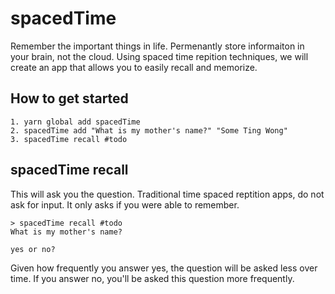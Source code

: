 # spacedTime

Remember the important things in life. Permenantly store informaiton in your brain, not the cloud. Using spaced time repition techniques, we will create an app that allows you to easily recall and memorize.

## How to get started

```
1. yarn global add spacedTime
2. spacedTime add "What is my mother's name?" "Some Ting Wong"
3. spacedTime recall #todo
```

## spacedTime recall

This will ask you the question. Traditional time spaced reptition apps, do not ask for input. It only asks if you were able to remember.

```
> spacedTime recall #todo
What is my mother's name?

yes or no?
```

Given how frequently you answer yes, the question will be asked less over time. If you answer no, you'll be asked this question more frequently.

